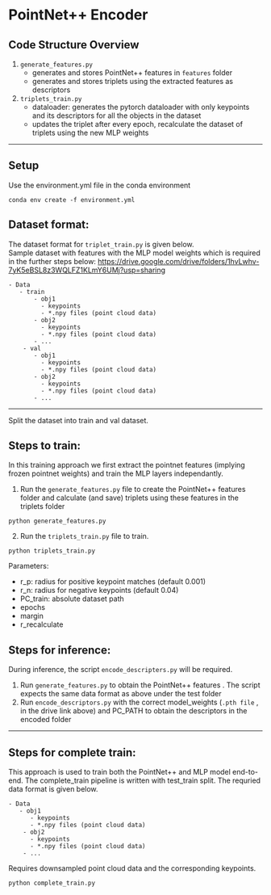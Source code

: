 
# PointNet++ Encoder
## Code Structure Overview

1. `generate_features.py`
    * generates and stores PointNet++ features in `features` folder    
    * generates and stores triplets using the extracted features as descriptors
2. `triplets_train.py` 
    * dataloader: generates the pytorch dataloader with only keypoints and its descriptors for all the objects in the dataset
    * updates the triplet after every epoch, recalculate the dataset of triplets using the new MLP weights
***
## Setup 
Use the environment.yml file in the conda environment
```
conda env create -f environment.yml
```

## Dataset format: 
The dataset format for `triplet_train.py` is given below. <br>
Sample dataset with features with the MLP model weights which is required in the further steps below: https://drive.google.com/drive/folders/1hvLwhv-7yK5eBSL8z3WQLFZ1KLmY6UMj?usp=sharing
```
- Data 
   - train
       - obj1 
         - keypoints 
         - *.npy files (point cloud data)
       - obj2 
         - keypoints 
         - *.npy files (point cloud data)
       - ...
    - val
       - obj1 
         - keypoints 
         - *.npy files (point cloud data)
       - obj2 
         - keypoints 
         - *.npy files (point cloud data)
       - ...
```
***

Split the dataset into train and val dataset.

## Steps to train: 
In this training approach we first extract the pointnet features (implying frozen pointnet weights) and train the MLP layers independantly. 
1) Run the `generate_features.py` file to create the PointNet++ features folder  and calculate (and save) triplets using these features in the triplets folder
```
python generate_features.py
```

2) Run the `triplets_train.py` file to train.
```
python triplets_train.py
```

Parameters:
- r_p: radius for positive keypoint matches (default 0.001)
- r_n: radius for negative keypoints (default 0.04)
- PC_train: absolute dataset path 
- epochs
- margin
- r_recalculate 

## Steps for inference:
During inference, the script `encode_descripters.py` will be required. 
1) Run `generate_features.py` to obtain the PointNet++ features . The script expects the same data format as above under the test folder
2) Run `encode_descriptors.py` with the correct model_weights (`.pth file` , in the drive link above) and PC_PATH to obtain the descriptors in the encoded folder
***

## Steps for complete train:
This approach is used to train both the PointNet++ and MLP model end-to-end.
The complete_train pipeline is written with test_train split. The requried data format is given below.

```
- Data 
   - obj1 
      - keypoints 
      - *.npy files (point cloud data)
    - obj2 
      - keypoints 
      - *.npy files (point cloud data)
    - ... 
```
   
Requires downsampled point cloud data and the corresponding keypoints.
```
python complete_train.py
```

